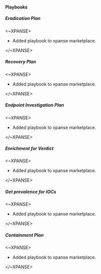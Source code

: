 
#### Playbooks
##### Eradication Plan
<~XPANSE>
- Added playbook to xpanse marketplace.

</~XPANSE>
##### Recovery Plan
<~XPANSE>
- Added playbook to xpanse marketplace.

</~XPANSE>
##### Endpoint Investigation Plan
<~XPANSE>
- Added playbook to xpanse marketplace.

</~XPANSE>
##### Enrichment for Verdict
<~XPANSE>
- Added playbook to xpanse marketplace.

</~XPANSE>
##### Get prevalence for IOCs
<~XPANSE>
- Added playbook to xpanse marketplace.

</~XPANSE>
##### Containment Plan
<~XPANSE>
- Added playbook to xpanse marketplace.

</~XPANSE>
